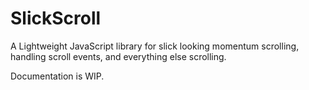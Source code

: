 # SlickScroll
A Lightweight JavaScript library for slick looking momentum scrolling, handling scroll events, and everything else scrolling.

Documentation is WIP.